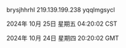 brysjhhrhl 219.139.199.238 yqqlmgsycl

2024年 10月 25日 星期五 04:20:02 CST

2024年 10月 24日 星期四 20:20:02 GMT
